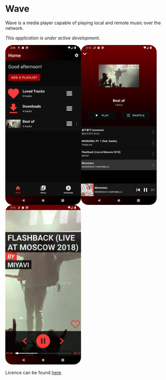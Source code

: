 # Wave

Wave is a media player capable of playing local and remote music over the network.

_This application is under active development._

<img align="left" src="misc/images/app_home.png" alt="Wave - Home" width="240"/>
<img align="left" src="misc/images/app_playlist.png" alt="Wave - Playlist" width="240"/>
<img src="misc/images/app_player.png" alt="Wave - Player" width="240"/>

Licence can be found [here](LICENCE.md).
